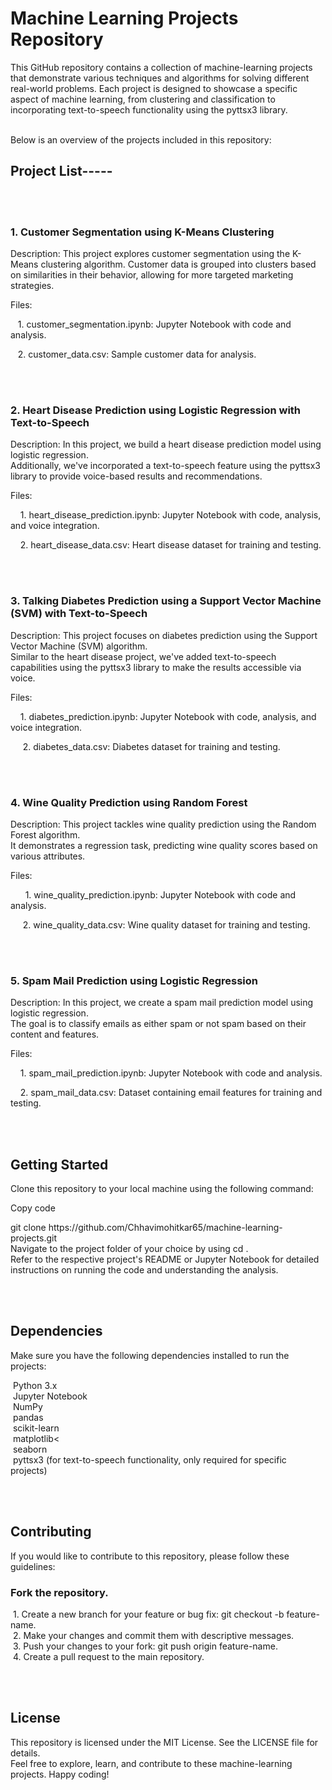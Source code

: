 <h1>Machine Learning Projects Repository </h1>
<p>This GitHub repository contains a collection of machine-learning projects that demonstrate various techniques and algorithms for solving different real-world problems. Each project is designed to showcase a specific aspect of machine learning, from clustering and classification to incorporating text-to-speech functionality using the pyttsx3 library. </p>
<br/>
Below is an overview of the projects included in this repository:
<br/>
<h2>Project List-----</h2>
<br/>
<br/>
<h3>1. Customer Segmentation using K-Means Clustering</h3>
<p>Description: This project explores customer segmentation using the K-Means clustering algorithm.
Customer data is grouped into clusters based on similarities in their behavior, allowing for more targeted marketing strategies.</p>
Files:<br/>
    <p>&nbsp;&nbsp;&nbsp;1. customer_segmentation.ipynb: Jupyter Notebook with code and analysis.</p>
    <p>&nbsp;&nbsp;&nbsp;2. customer_data.csv: Sample customer data for analysis.</p>
<br/>
<br/>
<h3>2. Heart Disease Prediction using Logistic Regression with Text-to-Speech</h3>
<p>Description: In this project, we build a heart disease prediction model using logistic regression. <br/>Additionally, we've incorporated a text-to-speech feature using the pyttsx3 library to provide voice-based results and recommendations.</p>
Files:<br/>
    <p>&nbsp;&nbsp; &nbsp;1. heart_disease_prediction.ipynb: Jupyter Notebook with code, analysis, and voice integration.</p>
    <p>&nbsp; &nbsp;&nbsp;2. heart_disease_data.csv: Heart disease dataset for training and testing.</p>
<br/>
<br/>
<h3>3. Talking Diabetes Prediction using a Support Vector Machine (SVM) with Text-to-Speech</h3>
<p>Description: This project focuses on diabetes prediction using the Support Vector Machine (SVM) algorithm.<br/> Similar to the heart disease project, we've added text-to-speech capabilities using the pyttsx3 library to make the results accessible via voice.</p>
Files:<br/>
    <p>&nbsp; &nbsp;&nbsp;1. diabetes_prediction.ipynb: Jupyter Notebook with code, analysis, and voice integration.</p>
   <p>&nbsp;&nbsp; &nbsp; 2. diabetes_data.csv: Diabetes dataset for training and testing.</p>
<br/>
<br/>
<h3>4. Wine Quality Prediction using Random Forest</h3>
<p>Description: This project tackles wine quality prediction using the Random Forest algorithm.<br/> It demonstrates a regression task, predicting wine quality scores based on various attributes.</p>
Files:<br/>
 <p>&nbsp; &nbsp; &nbsp; 1. wine_quality_prediction.ipynb: Jupyter Notebook with code and analysis.</p>
  <p>&nbsp; &nbsp;&nbsp; 2. wine_quality_data.csv: Wine quality dataset for training and testing.</p>
<br/>
<br/>
<h3>5. Spam Mail Prediction using Logistic Regression</h3>
<p>Description: In this project, we create a spam mail prediction model using logistic regression.<br/> The goal is to classify emails as either spam or not spam based on their content and features.</p>
Files:<br/>
  <p>&nbsp;&nbsp;&nbsp; 1. spam_mail_prediction.ipynb: Jupyter Notebook with code and analysis.</p>
   <p>&nbsp;&nbsp;&nbsp; 2.  spam_mail_data.csv: Dataset containing email features for training and testing.</p>
<br/>
<br/>
<h2>Getting Started</h2>
<p>Clone this repository to your local machine using the following command:</p>
Copy code
<p>git clone https://github.com/Chhavimohitkar65/machine-learning-projects.git<br/>
 Navigate to the project folder of your choice by using  cd <project-name>.<br/>
 Refer to the respective project's README or Jupyter Notebook for detailed instructions on running the code and understanding the analysis.</p>
<br/>
<br/>
<h2>Dependencies</h2>
Make sure you have the following dependencies installed to run the projects:<br/>
<p>&nbsp;Python 3.x</br>
&nbsp;Jupyter Notebook</br>
&nbsp;NumPy</br>
&nbsp;pandas</br>
&nbsp;scikit-learn</br>
&nbsp;matplotlib<</br>
&nbsp;seaborn</br>
&nbsp;pyttsx3 (for text-to-speech functionality, only required for specific projects)</p>
<br/>
<br/>
<h2>Contributing</h2>
If you would like to contribute to this repository, please follow these guidelines:
<br/>
<h3>Fork the repository.</h3>
<p>&nbsp;1. Create a new branch for your feature or bug fix: git checkout -b feature-name.<br/>
&nbsp;2. Make your changes and commit them with descriptive messages.<br/>
&nbsp;3. Push your changes to your fork: git push origin feature-name.<br/>
&nbsp;4. Create a pull request to the main repository.</p>
<br/>
<br/>
<h2>License</h2>
<p>This repository is licensed under the MIT License. See the LICENSE file for details.<br/>
Feel free to explore, learn, and contribute to these machine-learning projects. Happy coding!</p>






